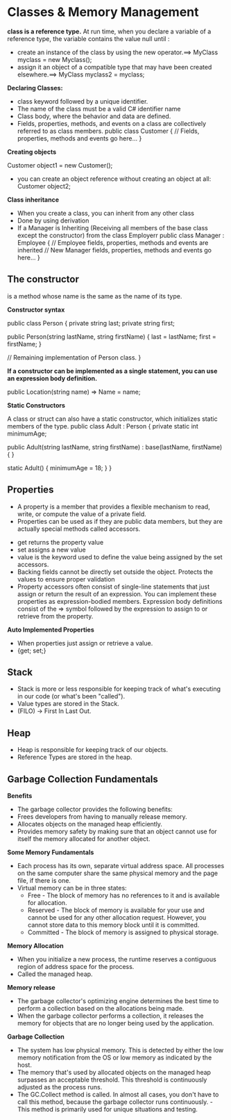 # Classes & Memory Management

**class is a reference type.**
 At run time, when you declare a variable of a reference type, the variable contains the value null until :
 - create an instance of the class by using the new operator.==> MyClass myclass = new Myclass();
 - assign it an object of a compatible type that may have been created elsewhere.==> MyClass myclass2 = myclass;
  
**Declaring Classes:**
- class keyword followed by a unique identifier.
- The name of the class must be a valid C# identifier name
- Class body, where the behavior and data are defined. 
- Fields, properties, methods, and events on a class are collectively referred to as class members.
 public class Customer
{
   // Fields, properties, methods and events go here...
}

**Creating objects**

Customer object1 = new Customer();
- you can create an object reference without creating an object at all:
 Customer object2;
 
 **Class inheritance**
 
- When you create a class, you can inherit from any other class
- Done by using derivation
- If a Manager is Inheriting (Receiving all members of the base class except the constructor) from the class Employerr
public class Manager : Employee
{
    // Employee fields, properties, methods and events are inherited
    // New Manager fields, properties, methods and events go here...
}
## The constructor
is a method whose name is the same as the name of its type.

**Constructor syntax**

public class Person
{
   private string last;
   private string first;

   public Person(string lastName, string firstName)
   {
      last = lastName;
      first = firstName;
   }

   // Remaining implementation of Person class.
}

**If a constructor can be implemented as a single statement, you can use an expression body definition.**

 public Location(string name) => Name = name;
 
 **Static Constructors**
 
 A class or struct can also have a static constructor, which initializes static members of the type.
public class Adult : Person
{
   private static int minimumAge;

   public Adult(string lastName, string firstName) : base(lastName, firstName)
   { }

   static Adult()
   {
      minimumAge = 18;
   }
}
## Properties
- A property is a member that provides a flexible mechanism to read, write, or compute the value of a private field.
-  Properties can be used as if they are public data members, but they are actually special methods called accessors. 
* get returns the property value
* set assigns a new value
* value is the keyword used to define the value being assigned by the set accessors.
* Backing fields cannot be directly set outside the object. Protects the values to ensure proper validation
* Property accessors often consist of single-line statements that just assign or return the result of an expression. You can implement these properties as expression-bodied members. Expression body definitions consist of the => symbol followed by the expression to assign to or retrieve from the property.

**Auto Implemented Properties**
- When properties just assign or retrieve a value.
- {get; set;}

## Stack
- Stack is more or less responsible for keeping track of what's executing in our code (or what's been "called").
- Value types are stored in the Stack.
- (FILO) -> First In Last Out.
## Heap
- Heap is responsible for keeping track of our objects.
- Reference Types are stored in the heap.
## Garbage Collection Fundamentals

**Benefits**

- The garbage collector provides the following benefits:
- Frees developers from having to manually release memory.
- Allocates objects on the managed heap efficiently.
- Provides memory safety by making sure that an object cannot use for itself the memory allocated for another object.

**Some Memory Fundamentals**

* Each process has its own, separate virtual address space. All processes on the same computer share the same physical memory and the page file, if there is one.
* Virtual memory can be in three states:
   - Free - The block of memory has no references to it and is available for allocation.
   - Reserved - The block of memory is available for your use and cannot be used for any other allocation request. However, you cannot store data to this memory block until it is committed.
   - Committed - The block of memory is assigned to physical storage.
   
**Memory Allocation**

- When you initialize a new process, the runtime reserves a contiguous region of address space for the process.
- Called the managed heap.
 
**Memory release**

- The garbage collector's optimizing engine determines the best time to perform a collection based on the allocations being made.
- When the garbage collector performs a collection, it releases the memory for objects that are no longer being used by the application.

**Garbage Collection**

- The system has low physical memory. This is detected by either the low memory notification from the OS or low memory as indicated by the host.
- The memory that's used by allocated objects on the managed heap surpasses an acceptable threshold. This threshold is continuously adjusted as the process runs.
- The GC.Collect method is called. In almost all cases, you don't have to call this method, because the garbage collector runs continuously. - This method is primarily used for unique situations and testing.
